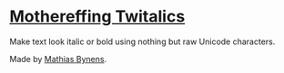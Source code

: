 # [Mothereffing Twitalics](http://mothereff.in/twitalics)

Make text look italic or bold using nothing but raw Unicode characters.

Made by [Mathias Bynens](http://mathiasbynens.be/).